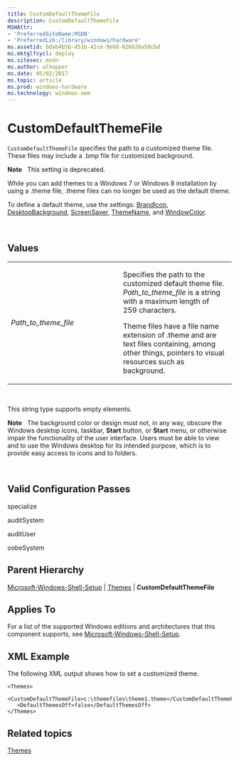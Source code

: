 ```yaml
---
title: CustomDefaultThemeFile
description: CustomDefaultThemeFile
MSHAttr:
- 'PreferredSiteName:MSDN'
- 'PreferredLib:/library/windows/hardware'
ms.assetid: bdab4b5b-d51b-41ce-9e68-826b26e58cbd
ms.mktglfcycl: deploy
ms.sitesec: msdn
ms.author: alhopper
ms.date: 05/02/2017
ms.topic: article
ms.prod: windows-hardware
ms.technology: windows-oem
---
```


# CustomDefaultThemeFile


`CustomDefaultThemeFile` specifies the path to a customized theme file. These files may include a .bmp file for customized background.

**Note**  
This setting is deprecated.

While you can add themes to a Windows 7 or Windows 8 installation by using a .theme file, .theme files can no longer be used as the default theme.

To define a default theme, use the settings: [BrandIcon](microsoft-windows-shell-setup-themes-brandicon.md), [DesktopBackground](microsoft-windows-shell-setup-themes-desktopbackground.md), [ScreenSaver](microsoft-windows-shell-setup-themes-screensaver.md), [ThemeName](microsoft-windows-shell-setup-themes-themename.md), and [WindowColor](microsoft-windows-shell-setup-themes-windowcolor.md).

 

## Values


<table>
<colgroup>
<col width="50%" />
<col width="50%" />
</colgroup>
<tbody>
<tr class="odd">
<td><p><em>Path_to_theme_file</em></p></td>
<td><p>Specifies the path to the customized default theme file. <em>Path_to_theme_file</em> is a string with a maximum length of 259 characters.</p>
<p>Theme files have a file name extension of .theme and are text files containing, among other things, pointers to visual resources such as background.</p></td>
</tr>
</tbody>
</table>

 

This string type supports empty elements.

**Note**  
The background color or design must not, in any way, obscure the Windows desktop icons, taskbar, **Start** button, or **Start** menu, or otherwise impair the functionality of the user interface. Users must be able to view and to use the Windows desktop for its intended purpose, which is to provide easy access to icons and to folders.

 

## Valid Configuration Passes


specialize

auditSystem

auditUser

oobeSystem

## Parent Hierarchy


[Microsoft-Windows-Shell-Setup](microsoft-windows-shell-setup.md) | [Themes](microsoft-windows-shell-setup-themes.md) | **CustomDefaultThemeFile**

## Applies To


For a list of the supported Windows editions and architectures that this component supports, see [Microsoft-Windows-Shell-Setup](microsoft-windows-shell-setup.md).

## XML Example


The following XML output shows how to set a customized theme.

``` syntax
<Themes>
   <CustomDefaultThemeFile>c:\themefiles\theme1.theme</CustomDefaultThemeFile>
   <DefaultThemesOff>false</DefaultThemesOff>
</Themes>
```

## Related topics


[Themes](microsoft-windows-shell-setup-themes.md)

 

 







